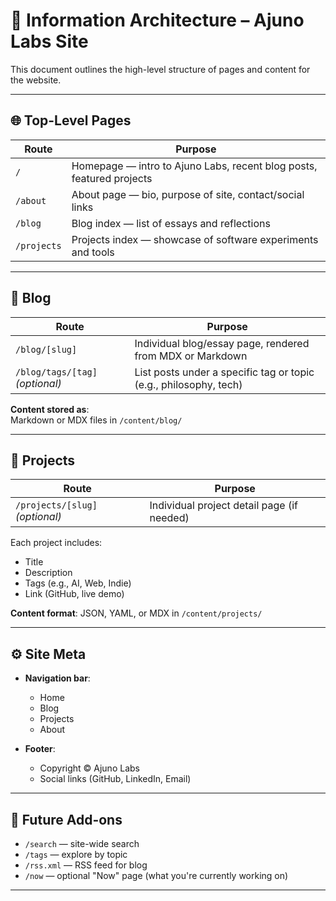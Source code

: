 # 🧭 Information Architecture – Ajuno Labs Site

This document outlines the high-level structure of pages and content for the website.

---

## 🌐 Top-Level Pages

| Route | Purpose |
|-------|---------|
| `/` | Homepage — intro to Ajuno Labs, recent blog posts, featured projects |
| `/about` | About page — bio, purpose of site, contact/social links |
| `/blog` | Blog index — list of essays and reflections |
| `/projects` | Projects index — showcase of software experiments and tools |

---

## 📝 Blog

| Route | Purpose |
|-------|---------|
| `/blog/[slug]` | Individual blog/essay page, rendered from MDX or Markdown |
| `/blog/tags/[tag]` *(optional)* | List posts under a specific tag or topic (e.g., philosophy, tech) |

**Content stored as**:  
Markdown or MDX files in `/content/blog/`

---

## 🧪 Projects

| Route | Purpose |
|-------|---------|
| `/projects/[slug]` *(optional)* | Individual project detail page (if needed) |

Each project includes:
- Title
- Description
- Tags (e.g., AI, Web, Indie)
- Link (GitHub, live demo)

**Content format**: JSON, YAML, or MDX in `/content/projects/`

---

## ⚙️ Site Meta

- **Navigation bar**:
  - Home
  - Blog
  - Projects
  - About

- **Footer**:
  - Copyright © Ajuno Labs
  - Social links (GitHub, LinkedIn, Email)

---

## 📌 Future Add-ons

- `/search` — site-wide search
- `/tags` — explore by topic
- `/rss.xml` — RSS feed for blog
- `/now` — optional "Now" page (what you're currently working on)

---

